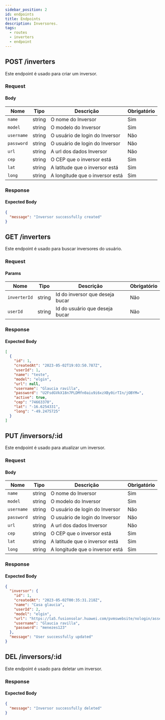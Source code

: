 ```yaml
---
sidebar_position: 2
id: endpoints
title: Endpoints
description: Inversores.
tags:
  - routes
  - inverters
  - endpoint
---
```


## POST /inverters

Este endpoint é usado para criar um inversor.

### Request

#### Body

| Nome       | Tipo   | Descrição                       | Obrigatório |
| ---------- | ------ | ------------------------------- | ----------- |
| `name`     | string | O nome do Inversor              | Sim         |
| `model`    | string | O modelo do Inversor            | Sim         |
| `username` | string | O usuário de login do Inversor  | Não         |
| `password` | string | O usuário de login do Inversor  | Não         |
| `url`      | string | A url dos dados Inversor        | Não         |
| `cep`      | string | O CEP que o inversor está       | Sim         |
| `lat`      | string | A latitude que o inversor está  | Sim         |
| `long`     | string | A longitude que o inversor está | Sim         |

### Response

#### Expected Body

```json
{
  "message": "Inversor successfully created"
}
```

## GET /inverters

Este endpoint é usado para buscar inversores do usuário.

### Request

#### Params

| Nome         | Tipo   | Descrição                       | Obrigatório |
| ------------ | ------ | ------------------------------- | ----------- |
| `inverterId` | string | Id do inversor que deseja bucar | Não         |
| `userId`     | string | Id do usuário que deseja bucar  | Não         |

### Response

#### Expected Body

```json
[
  {
    "id": 1,
    "createdAt": "2023-05-02T19:03:50.787Z",
    "userId": 1,
    "name": "teste",
    "model": "elgin",
    "url": null,
    "username": "Glaucia ravilla",
    "password": "U2FsdGVkX18n7PLDMfn0aiu9i6xzXBy0irTIn/jOBYM=",
    "active": true,
    "cep": "74663370",
    "lat": "-16.6254331",
    "long": "-49.2475725"
  }
]
```

## PUT /inversors/:id

Este endpoint é usado para atualizar um inversor.

### Request

#### Body

| Nome       | Tipo   | Descrição                       | Obrigatório |
| ---------- | ------ | ------------------------------- | ----------- |
| `name`     | string | O nome do Inversor              | Sim         |
| `model`    | string | O modelo do Inversor            | Sim         |
| `username` | string | O usuário de login do Inversor  | Não         |
| `password` | string | O usuário de login do Inversor  | Não         |
| `url`      | string | A url dos dados Inversor        | Não         |
| `cep`      | string | O CEP que o inversor está       | Sim         |
| `lat`      | string | A latitude que o inversor está  | Sim         |
| `long`     | string | A longitude que o inversor está | Sim         |

### Response

#### Expected Body

```json
{
  "inversor": {
    "id": 1,
    "createdAt": "2023-05-02T00:35:31.218Z",
    "name": "Casa glaucia",
    "userId": 2,
    "model": "elgin",
    "url": "https://la5.fusionsolar.huawei.com/pvmswebsite/nologin/assets/build/index.html#/kiosk?kk=c8G84jaHlgapefCwiO3spDcixh4dKQeI",
    "username": "Glaucia ravilla",
    "password": "menezes123"
  },
  "message": "User successfully updated"
}
```

## DEL /inversors/:id

Este endpoint é usado para deletar um inversor.

### Response

#### Expected Body

```json
{
  "message": "Inversor successfully deleted"
}
```
